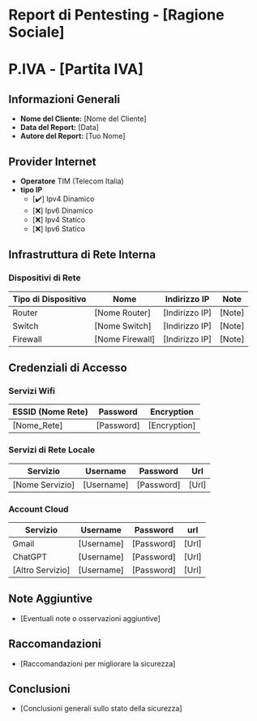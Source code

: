 # Report di Pentesting - [Ragione Sociale]

# P.IVA - [Partita IVA]

## Informazioni Generali

- **Nome del Cliente:** [Nome del Cliente]
- **Data del Report:** [Data]
- **Autore del Report:** [Tuo Nome]

## Provider Internet

- **Operatore** TIM (Telecom Italia)
- **tipo IP**
  - [✔️] Ipv4 Dinamico
  - [❌] Ipv6 Dinamico
  - [❌] Ipv4 Statico
  - [❌] Ipv6 Statico

## Infrastruttura di Rete Interna

### Dispositivi di Rete

| Tipo di Dispositivo | Nome            | Indirizzo IP   | Note   |
| ------------------- | --------------- | -------------- | ------ |
| Router              | [Nome Router]   | [Indirizzo IP] | [Note] |
| Switch              | [Nome Switch]   | [Indirizzo IP] | [Note] |
| Firewall            | [Nome Firewall] | [Indirizzo IP] | [Note] |

## Credenziali di Accesso

### Servizi Wifi

| ESSID (Nome Rete) | Password   | Encryption   |
| ----------------- | ---------- | ------------ |
| [Nome_Rete]       | [Password] | [Encryption] |

### Servizi di Rete Locale

| Servizio        | Username   | Password   | Url   |
| --------------- | ---------- | ---------- | ----- |
| [Nome Servizio] | [Username] | [Password] | [Url] |

### Account Cloud

| Servizio         | Username   | Password   | url   |
| ---------------- | ---------- | ---------- | ----- |
| Gmail            | [Username] | [Password] | [Url] |
| ChatGPT          | [Username] | [Password] | [Url] |
| [Altro Servizio] | [Username] | [Password] | [Url] |

## Note Aggiuntive

- [Eventuali note o osservazioni aggiuntive]

## Raccomandazioni

- [Raccomandazioni per migliorare la sicurezza]

## Conclusioni

- [Conclusioni generali sullo stato della sicurezza]

